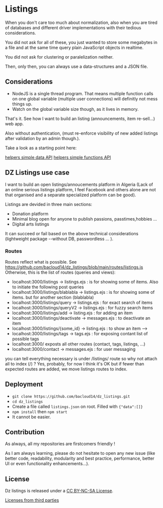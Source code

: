 # Listings

When you don't care too much about normalization, also when you are tired of databases and different driver implementations with their tedious considerations.

You did not ask for all of these, you just wanted to store some megabytes in a file and at the same time query plain JavaScript objects in realtime.

You did not ask for clustering or paralelization neither.

Then, only then, you can always use a data-structures and a JSON file.

## Considerations

- NodeJS is a single thread program. That means multiple function calls on one global variable (multiple user connections) will definitly not mess things up.
- Watch on the global variable size though, as it lives in memory.

That's it. See how I want to build an listing (announcements, item re-sell...) web app.

Also without authentication, (must re-enforce visibility of new added listings after validation by an admin though.).

Take a look as a starting point here:

[helpers simple data API](https://github.com/bacloud14/dz_listings/blob/main/helper_data.js)
[helpers simple functions API](https://github.com/bacloud14/dz_listings/blob/main/helper_data.js)

## DZ Listings use case

I want to build an open listings/annoucements platform in Algeria (Lack of an online serious listings platform, I feel Facebook and others alone are not that organised and a separate specialized platform can be good).

Listings are devided in three main sections:

- Donation platform 
- Minimal blog open for anyone to publish passions, passtimes,hobbies ...
- Digital arts listings

It can succeed or fail based on the above technical considerations (lightweight package --without DB, passwordless ... ).

### Routes 

Routes reflect what is possible. See https://github.com/bacloud14/dz_listings/blob/main/routes/listings.js 
Otherwise, this is the list of routes (queries and views):

  - localhost:3000/listings -> listings.ejs : is for showing some of items. Also to initiate the following post queries
  - localhost:3000/listings/blablabla -> listings.ejs : is for showing some of items. but for another section (blablabla)
  - localhost:3000/listings/query -> listings.ejs : for exact search of items
  - localhost:3000/listings/queryV2 -> listings.ejs : for fuzzy search items
  - localhost:3000/listings/add -> listing.ejs : for adding an item
  - localhost:3000/listings/deactivate -> messages.ejs : to deactivate an item
  - localhost:3000/listings/{some_id} -> listing.ejs : to show an item --> 
  - localhost:3000/listings/tags -> tags.ejs : for exposing contant list of possible tags
  - localhost:3000/ exposts all other routes (contact, tags, listings, ...)
  - localhost:3000/contact -> messages.ejs : for user messaging 

  you can tell everything necessary is under /listings/ route so why not attach all to index (/) ? Yes, probably, for now I think it's OK but if fewer than expected routes are added, we move listings routes to index. 

## Deployment

- `git clone https://github.com/bacloud14/dz_listings.git`
- `cd dz_listings`
- Create a file called `listings.json` on root. Filled with `{"data":[]}`
- `npm install` then `npm start`
- It cannot be easier.


## Contribution

As always, all my repositories are firstcomers friendly ! 

As I am always learning, please do not hesitate to open any new issue (like better code, readability, modularity and best practice, performance, better UI or even functionality enhancements...).

## License

Dz listings is released under a [CC BY-NC-SA License](https://creativecommons.org/licenses/by-nc-sa/4.0/legalcode).

[Licenses from third parties](https://github.com/bacloud14/dz_listings/blob/main/THIRD%20PARTY%20LICENCES.html)



